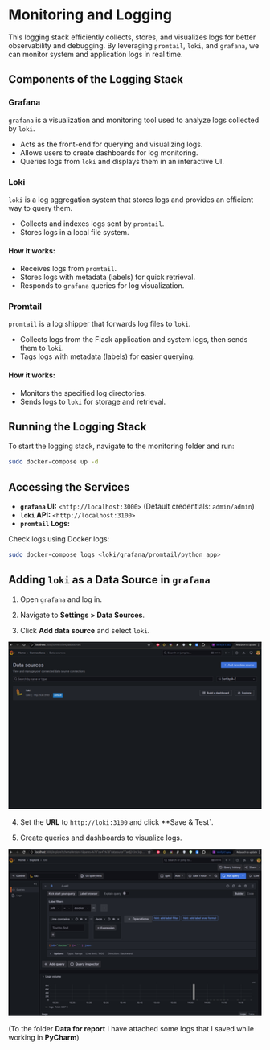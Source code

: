 # Monitoring and Logging

This logging stack efficiently collects, stores, and visualizes logs for better observability and debugging. By leveraging `promtail`, `loki`, and `grafana`, we can monitor system and application logs in real time.

## Components of the Logging Stack

### **Grafana**

`grafana` is a visualization and monitoring tool used to analyze logs collected by `loki`.

- Acts as the front-end for querying and visualizing logs.
- Allows users to create dashboards for log monitoring.
- Queries logs from `loki` and displays them in an interactive UI.

### **Loki**

`loki` is a log aggregation system that stores logs and provides an efficient way to query them.

- Collects and indexes logs sent by `promtail`.
- Stores logs in a local file system.

#### How it works:

  - Receives logs from `promtail`.
  - Stores logs with metadata (labels) for quick retrieval.
  - Responds to `grafana` queries for log visualization.

### **Promtail**

`promtail` is a log shipper that forwards log files to `loki`.

- Collects logs from the Flask application and system logs, then sends them to `loki`.
- Tags logs with metadata (labels) for easier querying.

#### How it works:

  - Monitors the specified log directories.
  - Sends logs to `loki` for storage and retrieval.

## Running the Logging Stack

To start the logging stack, navigate to the monitoring folder and run:

```bash
sudo docker-compose up -d
```

## Accessing the Services

- **`grafana` UI:** `<http://localhost:3000>` (Default credentials: `admin/admin`)
- **`loki` API:** `<http://localhost:3100>`
- **`promtail` Logs:** 

Check logs using Docker logs:

  ```bash
  sudo docker-compose logs <loki/grafana/promtail/python_app>
  ```

## Adding `loki` as a Data Source in `grafana`

1. Open `grafana` and log in.

2. Navigate to **Settings > Data Sources**.

3. Click **Add data source** and select `loki`.

![Screenshot_28.jpg](Data%20for%20report/Screenshot_28.jpg)

4. Set the **URL** to `http://loki:3100` and click **Save & Test`.

5. Create queries and dashboards to visualize logs.

![Screenshot_29.jpg](Data%20for%20report/Screenshot_29.jpg)

(To the folder **Data for report** I have attached some logs that I saved while working in **PyCharm**)